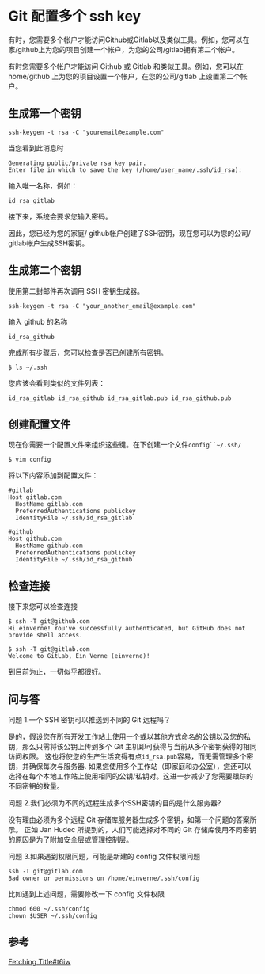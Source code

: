 # Git 配置多个 ssh key

有时，您需要多个帐户才能访问Github或Gitlab以及类似工具。例如，您可以在家/github上为您的项目创建一个帐户，为您的公司/gitlab拥有第二个帐户。

有时您需要多个帐户才能访问 Github 或 Gitlab 和类似工具。例如，您可以在 home/github 上为您的项目设置一个帐户，在您的公司/gitlab 上设置第二个帐户。

## 生成第一个密钥

```
ssh-keygen -t rsa -C "youremail@example.com"
```

当您看到此消息时

```
Generating public/private rsa key pair.
Enter file in which to save the key (/home/user_name/.ssh/id_rsa):
```

输入唯一名称，例如：

```
id_rsa_gitlab
```

接下来，系统会要求您输入密码。

因此，您已经为您的家庭/ github帐户创建了SSH密钥，现在您可以为您的公司/ gitlab帐户生成SSH密钥。

## 生成第二个密钥

使用第二封邮件再次调用 SSH 密钥生成器。

```
ssh-keygen -t rsa -C "your_another_email@example.com"
```

输入 github 的名称

```
id_rsa_github
```

完成所有步骤后，您可以检查是否已创建所有密钥。

```
$ ls ~/.ssh
```

您应该会看到类似的文件列表：

```
id_rsa_gitlab id_rsa_github id_rsa_gitlab.pub id_rsa_github.pub
```

## 创建配置文件

现在你需要一个配置文件来组织这些键。在下创建一个文件`config``~/.ssh/`

```
$ vim config
```

将以下内容添加到配置文件：

```
#gitlab
Host gitlab.com
  HostName gitlab.com
  PreferredAuthentications publickey
  IdentityFile ~/.ssh/id_rsa_gitlab

#github
Host github.com
  HostName github.com
  PreferredAuthentications publickey
  IdentityFile ~/.ssh/id_rsa_github
```

## 检查连接

接下来您可以检查连接

```
$ ssh -T git@github.com
Hi einverne! You've successfully authenticated, but GitHub does not provide shell access.

$ ssh -T git@gitlab.com
Welcome to GitLab, Ein Verne (einverne)!
```

到目前为止，一切似乎都很好。

## 问与答

问题 1.一个 SSH 密钥可以推送到不同的 Git 远程吗？

是的，假设您在所有开发工作站上使用一个或以其他方式命名的公钥以及您的私钥，那么只需将该公钥上传到多个 Git 主机即可获得与当前从多个密钥获得的相同访问权限。 这也将使您的生产生活变得有点`id_rsa.pub`容易，而无需管理多个密钥，并确保每次与服务器. 如果您使用多个工作站（即家庭和办公室），您还可以选择在每个本地工作站上使用相同的公钥/私钥对。这进一步减少了您需要跟踪的不同密钥的数量。

问题 2.我们必须为不同的远程生成多个SSH密钥的目的是什么服务器?

没有理由必须为多个远程 Git 存储库服务器生成多个密钥，如第一个问题的答案所示。 正如 Jan Hudec 所提到的，人们可能选择对不同的 Git 存储库使用不同密钥的原因是为了附加安全层或管理控制层。

问题 3.如果遇到权限问题，可能是新建的 config 文件权限问题

```
ssh -T git@gitlab.com
Bad owner or permissions on /home/einverne/.ssh/config
```

比如遇到上述问题，需要修改一下 config 文件权限

```
chmod 600 ~/.ssh/config
chown $USER ~/.ssh/config

```

## 参考
[Fetching Title#t6iw](https://einverne.github.io/post/2015/08/git-with-multi-ssh-key.html)